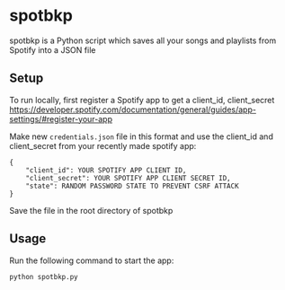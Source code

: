 # spotbkp

spotbkp is a Python script which saves all your songs and playlists from Spotify into a JSON file

## Setup

To run locally, first register a Spotify app to get a client_id, client_secret
https://developer.spotify.com/documentation/general/guides/app-settings/#register-your-app

Make new `credentials.json` file in this format and use the client_id and client_secret from your recently made spotify app:
```
{
    "client_id": YOUR SPOTIFY APP CLIENT ID,
    "client_secret": YOUR SPOTIFY APP CLIENT SECRET ID,
    "state": RANDOM PASSWORD STATE TO PREVENT CSRF ATTACK
}
```
Save the file in the root directory of spotbkp

## Usage

Run the following command to start the app:

```
python spotbkp.py
```